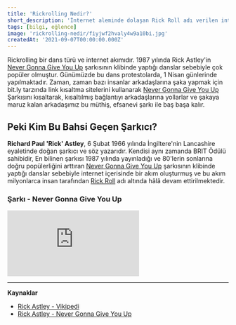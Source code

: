 ```yaml
---
title: 'Rickrolling Nedir?'
short_description: 'İnternet aleminde dolaşan Rick Roll adı verilen internet akımını sizlere kendimce anlattım.'
tags: [bilgi, eğlence]
image: 'rickrolling-nedir/fiyjwf2hvaly4w9a10bi.jpg'
createdAt: '2021-09-07T00:00:00.000Z'
---
```


Rickrolling bir dans türü ve internet akımıdır. 1987 yılında Rick Astley'in [Never Gonna Give You Up](#şarkı-never-gonna-give-you-up) şarkısının klibinde yaptığı danslar sebebiyle çok popüler olmuştur. Günümüzde bu dans protestolarda, 1 Nisan günlerinde yapılmaktadır. Zaman, zaman bazı insanlar arkadaşlarına şaka yapmak için bit.ly tarzında link kısaltma sitelerini kullanarak [Never Gonna Give You Up](#şarkı-never-gonna-give-you-up) Şarkısını kısaltarak, kısaltılmış bağlantıyı arkadaşlarına yollarlar ve şakaya maruz kalan arkadaşımız bu müthiş, efsanevi şarkı ile baş başa kalır.

## Peki Kim Bu Bahsi Geçen Şarkıcı?

**Richard Paul 'Rick' Astley**, 6 Şubat 1966 yılında İngiltere'nin Lancashire eyaletinde doğan şarkıcı ve söz yazarıdır. Kendisi aynı zamanda BRIT Ödülü sahibidir, En bilinen şarkısı 1987 yılında yayınladığı ve 80'lerin sonlarına doğru popülerliğini arttıran [Never Gonna Give You Up](#şarkı-never-gonna-give-you-up) şarkısının klibinde yaptığı danslar sebebiyle internet içerisinde bir akım oluşturmuş ve bu akım milyonlarca insan tarafından [Rick Roll](#rickrolling-nedir) adı altında hâlâ devam ettirilmektedir.

### Şarkı - Never Gonna Give You Up

<iframe src="https://www.youtube.com/embed/dQw4w9WgXcQ" title="YouTube video player" frameborder="0" allow="accelerometer; autoplay; clipboard-write; encrypted-media; gyroscope; picture-in-picture" allowfullscreen></iframe>

---

**Kaynaklar**

- [Rick Astley - Vikipedi](https://tr.wikipedia.org/wiki/Rick_Astley)
- [Rick Astley - Never Gonna Give You Up](https://www.youtube.com/watch?v=dQw4w9WgXcQ)
